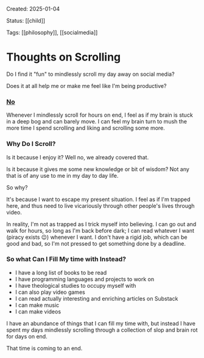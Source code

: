 ---
---
Created: 2025-01-04

Status: [[child]]

Tags: [[philosophy]], [[socialmedia]]

# Thoughts on Scrolling

Do I find it "fun" to mindlessly scroll my day away on social media?

Does it at all help me or make me feel like I'm being productive?

### <u>No</u>

Whenever I mindlessly scroll for hours on end, I feel as if my brain is stuck in a deep bog and can barely move. I can feel my brain turn to mush the more time I spend scrolling and liking and scrolling some more. 

### Why Do I Scroll?

Is it because I enjoy it? Well no, we already covered that. 

Is it because it gives me some new knowledge or bit of wisdom? Not any that is of any use to me in my day to day life. 

So why?

It's because I want to escape my present situation. I feel as if I'm trapped here, and thus need to live vicariously through other people's lives through video. 

In reality, I'm not as trapped as I trick myself into believing. I can go out and walk for hours, so long as I'm back before dark; I can read whatever I want (piracy exists 😉) whenever I want. I don't have a rigid job, which can be good and bad, so I'm not pressed to get something done by a deadline. 

### So what Can I Fill My time with Instead?

- I have a long list of books to be read
- I have programming languages and projects to work on
- I have theological studies to occupy myself with
- I can also play video games
- I can read actually interesting and enriching articles on Substack
- I can make music
- I can make videos

I have an abundance of things that I can fill my time with, but instead I have spent my days mindlessly scrolling through a collection of slop and brain rot for days on end. 

That time is coming to an end. 